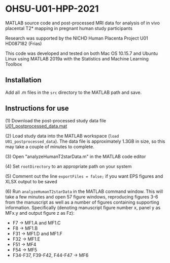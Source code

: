 # OHSU-U01-HPP-2021
MATLAB source code and post-processed MRI data for analysis of in vivo placental T2* mapping in pregnant human study participants

Research was supported by the NICHD Human Placenta Project U01 HD087182 (Frias)

This code was developed and tested on both Mac OS 10.15.7 and Ubuntu Linux using MATLAB 2019a with the Statistics and Machine Learning Toolbox

## Installation

Add all .m files in the ```src``` directory to the MATLAB path and save.

## Instructions for use

(1) Download the post-processed study data file [U01_postprocessed_data.mat](https://www.dropbox.com/s/n5g3q6lo1r1nh88/U01_postprocessed_data.mat?dl=0) 

(2) Load study data into the MATLAB workspace (```load U01_postprocessed_data```). The data file is approximately 1.3GB in size, so this may take a couple of minutes to complete. 

(3) Open "analyzeHumanT2starData.m" in the MATLAB code editor

(4) Set ```rootDirectory``` to an appropriate path on your system

(5) Comment out the line ```exportFiles = false;``` if you want EPS figures and XLSX output to be saved

(6) Run ```analyzeHumanT2starData``` in the MATLAB command window. This will take a few minutes and open 57 figure windows, reproducing figures 3-6 from the manuscript as well as a number of figures containing supporting information. Specifically (denoting manuscript figure number x, panel y as MFx.y and output figure z as Fz):
  
  * F7 -> MF1.A and MF1.C
  * F8 -> MF1.B
  * F31 -> MF1.D and MF1.F
  * F32 -> MF1.E
  * F51 -> MF4
  * F54 -> MF5
  * F34-F37, F39-F42, F44-F47 -> MF6

